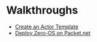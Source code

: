 # Walkthroughs


* [Create an Actor Template](Create_actor_template.md)
* [Deploy Zero-OS on Packet.net](Deploy_Zero-OS.md)
